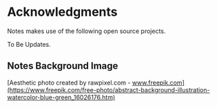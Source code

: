 # Acknowledgments

Notes makes use of the following open source projects.

To Be Updates.

## Notes Background Image

[Aesthetic photo created by rawpixel.com - www.freepik.com](https://www.freepik.com/free-photo/abstract-background-illustration-watercolor-blue-green_16026176.htm)
